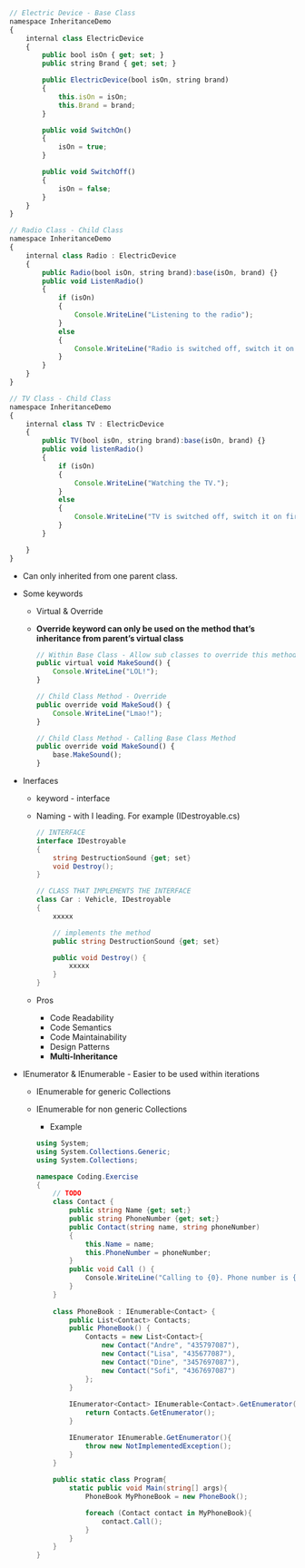 ```jsx
// Electric Device - Base Class
namespace InheritanceDemo
{
    internal class ElectricDevice
    {
        public bool isOn { get; set; }
        public string Brand { get; set; }

        public ElectricDevice(bool isOn, string brand)
        {
            this.isOn = isOn;
            this.Brand = brand;
        }

        public void SwitchOn()
        {
            isOn = true;
        }

        public void SwitchOff()
        {
            isOn = false;
        }
    }
}

// Radio Class - Child Class
namespace InheritanceDemo
{
    internal class Radio : ElectricDevice
    {
        public Radio(bool isOn, string brand):base(isOn, brand) {}
        public void ListenRadio()
        {
            if (isOn)
            {
                Console.WriteLine("Listening to the radio");
            }
            else
            {
                Console.WriteLine("Radio is switched off, switch it on first.");
            }
        }
    }
}

// TV Class - Child Class
namespace InheritanceDemo
{
    internal class TV : ElectricDevice
    {
        public TV(bool isOn, string brand):base(isOn, brand) {}
        public void listenRadio()
        {
            if (isOn)
            {
                Console.WriteLine("Watching the TV.");
            }
            else
            {
                Console.WriteLine("TV is switched off, switch it on first.");
            }
        }

    }
}

```

- Can only inherited from one parent class.
- Some keywords
    - Virtual & Override
    - **Override keyword can only be used on the method that’s inheritance from parent’s virtual class**
        
        ```jsx
        // Within Base Class - Allow sub classes to override this method
        public virtual void MakeSound() {
        	Console.WriteLine("LOL!");
        }
        
        // Child Class Method - Override
        public override void MakeSoud() {
        	Console.WriteLine("Lmao!");
        }
        
        // Child Class Method - Calling Base Class Method
        public override void MakeSound() {
        	base.MakeSound();
        }
        ```
        
- Inerfaces
    - keyword - interface
    - Naming - with I leading. For example (IDestroyable.cs)
        
        ```csharp
        // INTERFACE
        interface IDestroyable
        {
        	string DestructionSound {get; set}
        	void Destroy();
        }
        
        // CLASS THAT IMPLEMENTS THE INTERFACE
        class Car : Vehicle, IDestroyable
        {
        	xxxxx
        
        	// implements the method
        	public string DestructionSound {get; set}
        
        	public void Destroy() {
        		xxxxx
        	}
        }
        ```
        
    - Pros
        - Code Readability
        - Code Semantics
        - Code Maintainability
        - Design Patterns
        - **Multi-Inheritance**
- IEnumerator & IEnumerable - Easier to be used within iterations
    - IEnumerable <T> for generic Collections
    - IEnumerable for non generic Collections
        - Example
        
        ```csharp
        using System;
        using System.Collections.Generic;
        using System.Collections;
        
        namespace Coding.Exercise
        {
            // TODO
            class Contact {
                public string Name {get; set;}
                public string PhoneNumber {get; set;}
                public Contact(string name, string phoneNumber)
                {
                    this.Name = name;
                    this.PhoneNumber = phoneNumber;
                }
                public void Call () {
                    Console.WriteLine("Calling to {0}. Phone number is {1}", this.Name, this.PhoneNumber);
                }
            }
            
            class PhoneBook : IEnumerable<Contact> {
                public List<Contact> Contacts;
                public PhoneBook() {
                    Contacts = new List<Contact>{
                        new Contact("Andre", "435797087"),
                        new Contact("Lisa", "435677087"),
                        new Contact("Dine", "3457697087"),
                        new Contact("Sofi", "4367697087")
                    };
                }
                
                IEnumerator<Contact> IEnumerable<Contact>.GetEnumerator(){
                    return Contacts.GetEnumerator();
                }
        
                IEnumerator IEnumerable.GetEnumerator(){
                    throw new NotImplementedException();
                }
            }
            
            public static class Program{
                static public void Main(string[] args){
                    PhoneBook MyPhoneBook = new PhoneBook();
        
                    foreach (Contact contact in MyPhoneBook){
                        contact.Call();
                    }
                } 
            }
        }
        ```